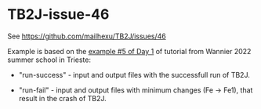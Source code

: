 # TB2J-issue-46
See  https://github.com/mailhexu/TB2J/issues/46 

Example is based on the [example #5 of Day 1](https://github.com/wannier-developers/wannier-tutorials/tree/master/2022_05_Trieste/DAY1_W90/ex5) of tutorial from Wannier 2022 summer school in Trieste: 

* "run-success" - input and output files with the successfull run of TB2J.

* "run-fail" - input and output files with minimum changes (Fe -> Fe1), that result in the crash of TB2J.
